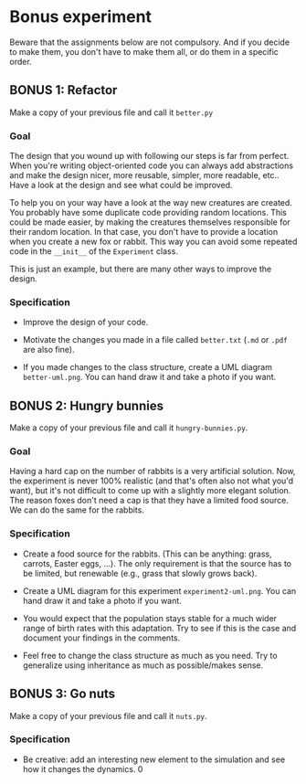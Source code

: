 # Bonus experiment

Beware that the assignments below are not compulsory. And if you decide to make them, you don't have to make them all, or do them in a specific order.

## BONUS 1: Refactor

Make a copy of your previous file and call it `better.py`

### Goal
The design that you wound up with following our steps is far from perfect. When you're writing object-oriented code you can always add abstractions and make the design nicer, more reusable, simpler, more readable, etc.. Have a look at the design and see what could be improved.

To help you on your way have a look at the way new creatures are created. You probably have some duplicate code providing random locations. This could be made easier, by making the creatures themselves responsible for their random location. In that case, you don't have to provide a location when you create a new fox or rabbit. This way you can avoid some repeated code in the `__init__` of the `Experiment` class.

This is just an example, but there are many other ways to improve the design.

### Specification

* Improve the design of your code.

* Motivate the changes you made in a file called `better.txt` (`.md` or `.pdf` are also fine).

* If you made changes to the class structure, create a UML diagram `better-uml.png`. You can hand draw it and take a photo if you want.

## BONUS 2: Hungry bunnies

Make a copy of your previous file and call it `hungry-bunnies.py`.

### Goal

Having a hard cap on the number of rabbits is a very artificial solution. Now, the experiment is never 100% realistic (and that's often also not what you'd want), but it's not difficult to come up with a slightly more elegant solution. The reason foxes don't need a cap is that they have a limited food source. We can do the same for the rabbits.

### Specification

* Create a food source for the rabbits. (This can be anything: grass, carrots, Easter eggs, ...). The only requirement is that the source has to be limited, but renewable (e.g., grass that slowly grows back).

* Create a UML diagram for this experiment `experiment2-uml.png`. You can hand draw it and take a photo if you want.

* You would expect that the population stays stable for a much wider range of birth rates with this adaptation. Try to see if this is the case and document your findings in the comments.

* Feel free to change the class structure as much as you need. Try to generalize using inheritance as much as possible/makes sense.

## BONUS 3: Go nuts

Make a copy of your previous file and call it `nuts.py`.

### Specification

* Be creative: add an interesting new element to the simulation and see how it changes the dynamics.
0
